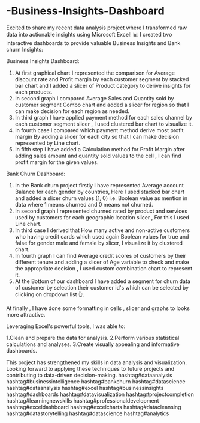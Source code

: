 # -Business-Insights-Dashboard
Excited to share my recent data analysis project where I transformed raw data into actionable insights using Microsoft Excel! 📊
I created two interactive dashboards to provide valuable Business Insights and Bank churn Insights:

Business Insights Dashboard:

1. At first graphical chart I represented the comparison for Average discount rate and Profit margin by each customer segment by stacked bar chart and I added a slicer of Product category to derive insights for each products.
2. In second graph I compared Average Sales and Quantity sold by customer segment Combo chart and added a slicer for region so that I can make decision for each region as needed.
3. In third graph I have applied payment method for each sales channel by each customer segment slicer , I used clustered bar chart to visualize it.
4. In fourth case I compared which payment method derive most profit margin By adding a slicer for each city so that I can make decision represented by Line chart.
5. In fifth step I have added a Calculation method for Profit Margin after adding sales amount and quantity sold values to the cell , I can find profit margin for the given values.

Bank Churn Dashboard:

1. In the Bank churn project firstly I have represented Average account Balance for each gender by countries, Here I used stacked bar chart and added a slicer churn values (1, 0) i.e. Boolean value as mention in data where 1 means churned and 0 means not churned.
2. In second graph I represented churned rated by product and services used by customers for each geographic location slicer , For this I used Line chart.
3. In third case I derived that How many active and non-active customers who having credit cards which used again Boolean values for true and false for gender male and female by slicer, I visualize it by clustered chart.
4. In fourth graph I can find Average credit scores of customers by their different tenure and adding a slicer of Age variable to check and make the appropriate decision , I used custom combination chart to represent it.
5. At the Bottom of our dashboard I have added a segment for churn data of customer by selection their customer id's which can be selected by clicking on dropdown list 👆.

At finally , I have done some formatting in cells , slicer and graphs to looks more attractive.

Leveraging Excel's powerful tools, I was able to:

1.Clean and prepare the data for analysis.
2.Perform various statistical calculations and analyses.
3.Create visually appealing and informative dashboards.

This project has strengthened my skills in data analysis and visualization. Looking forward to applying these techniques to future projects and contributing to data-driven decision-making. hashtag#dataanalysis hashtag#businessintelligence hashtag#bankchurn hashtag#datascience hashtag#dataanalysis hashtag#excel hashtag#businessinsights hashtag#dashboards hashtag#datavisualization hashtag#projectcompletion hashtag#learningnewskills hashtag#professionaldevelopment hashtag#exceldashboard hashtag#excelcharts hashtag#datacleansing hashtag#datastorytelling hashtag#datascience hashtag#analytics
